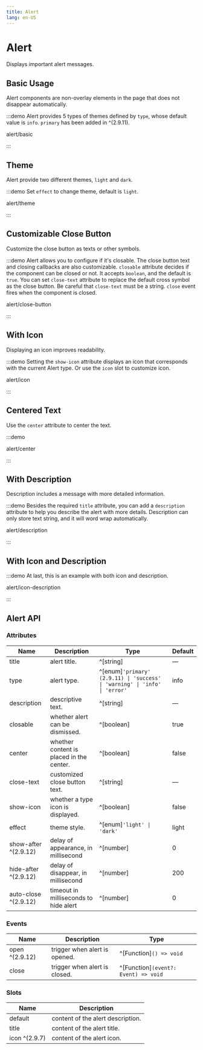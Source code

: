 ```yaml
---
title: Alert
lang: en-US
---
```


# Alert

Displays important alert messages.

## Basic Usage

Alert components are non-overlay elements in the page that does not disappear automatically.

:::demo Alert provides 5 types of themes defined by `type`, whose default value is `info`. `primary` has been added in ^(2.9.11).

alert/basic

:::

## Theme

Alert provide two different themes, `light` and `dark`.

:::demo Set `effect` to change theme, default is `light`.

alert/theme

:::

## Customizable Close Button

Customize the close button as texts or other symbols.

:::demo Alert allows you to configure if it's closable. The close button text and closing callbacks are also customizable. `closable` attribute decides if the component can be closed or not. It accepts `boolean`, and the default is `true`. You can set `close-text` attribute to replace the default cross symbol as the close button. Be careful that `close-text` must be a string. `close` event fires when the component is closed.

alert/close-button

:::

## With Icon

Displaying an icon improves readability.

:::demo Setting the `show-icon` attribute displays an icon that corresponds with the current Alert type. Or use the `icon` slot to customize icon.

alert/icon

:::

## Centered Text

Use the `center` attribute to center the text.

:::demo

alert/center

:::

## With Description

Description includes a message with more detailed information.

:::demo Besides the required `title` attribute, you can add a `description` attribute to help you describe the alert with more details. Description can only store text string, and it will word wrap automatically.

alert/description

:::

## With Icon and Description

:::demo At last, this is an example with both icon and description.

alert/icon-description

:::

## Alert API

### Attributes

| Name                 | Description                              | Type                                                                       | Default |
| -------------------- | ---------------------------------------- | -------------------------------------------------------------------------- | ------- |
| title                | alert title.                             | ^[string]                                                                  | —       |
| type                 | alert type.                              | ^[enum]`'primary' (2.9.11) \| 'success' \| 'warning' \| 'info' \| 'error'` | info    |
| description          | descriptive text.                        | ^[string]                                                                  | —       |
| closable             | whether alert can be dismissed.          | ^[boolean]                                                                 | true    |
| center               | whether content is placed in the center. | ^[boolean]                                                                 | false   |
| close-text           | customized close button text.            | ^[string]                                                                  | —       |
| show-icon            | whether a type icon is displayed.        | ^[boolean]                                                                 | false   |
| effect               | theme style.                             | ^[enum]`'light' \| 'dark'`                                                 | light   |
| show-after ^(2.9.12) | delay of appearance, in millisecond      | ^[number]                                                                  | 0       |
| hide-after ^(2.9.12) | delay of disappear, in millisecond       | ^[number]                                                                  | 200     |
| auto-close ^(2.9.12) | timeout in milliseconds to hide alert    | ^[number]                                                                  | 0       |

### Events

| Name           | Description                   | Type                                 |
| -------------- | ----------------------------- | ------------------------------------ |
| open ^(2.9.12) | trigger when alert is opened. | ^[Function]`() => void`              |
| close          | trigger when alert is closed. | ^[Function]`(event?: Event) => void` |

### Slots

| Name          | Description                       |
| ------------- | --------------------------------- |
| default       | content of the alert description. |
| title         | content of the alert title.       |
| icon ^(2.9.7) | content of the alert icon.        |
